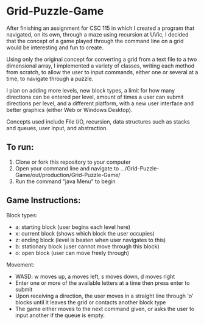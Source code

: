 # Grid-Puzzle-Game
 
After finishing an assignment for CSC 115 in which I created a program that navigated, on its own, through a maze using recursion at UVic, I decided that the concept of a game played through the command line on a grid would be interesting and fun to create.

Using only the original concept for converting a grid from a text file to a two dimensional array, I implemented a variety of classes, writing each method from scratch, to allow the user to input commands, either one or several at a time, to navigate through a puzzle.

I plan on adding more levels, new block types, a limit for how many directions can be entered per level, amount of times a user can submit directions per level, and a different platform, with a new user interface and better graphics (either Web or Windows Desktop).


Concepts used include File I/O, recursion, data structures such as stacks and queues, user input, and abstraction.

## To run:
1. Clone or fork this repository to your computer
2. Open your command line and navigate to .../Grid-Puzzle-Game/out/production/Grid-Puzzle-Game/
3. Run the command "java Menu" to begin


## Game Instructions:
Block types:
* a: starting block (user begins each level here)
* x: current block (shows which block the user occupies)
* z: ending block (level is beaten when user navigates to this)
* b: stationary block (user cannot move through this block)
* o: open block (user can move freely through)

Movement:
* WASD: w moves up, a moves left, s moves down, d moves right
* Enter one or more of the available letters at a time then press enter to submit
* Upon receiving a direction, the user moves in a straight line through 'o' blocks until it leaves the grid or contacts another block type
* The game either moves to the next command given, or asks the user to input another if the queue is empty.
